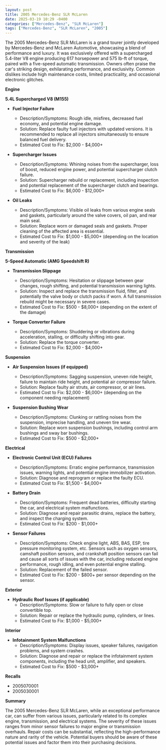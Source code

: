 ```yaml
---
layout: post
title: 2005 Mercedes-Benz SLR McLaren
date: 2025-03-19 10:29 -0400
categories: ["Mercedes-Benz", "SLR McLaren"]
tags: ["Mercedes-Benz", "SLR McLaren", "2005"]
---
```

The 2005 Mercedes-Benz SLR McLaren is a grand tourer jointly developed by Mercedes-Benz and McLaren Automotive, showcasing a blend of performance and luxury. It was exclusively offered with a supercharged 5.4-liter V8 engine producing 617 horsepower and 575 lb-ft of torque, paired with a five-speed automatic transmission. Owners often praise the car's striking design, exhilarating performance, and exclusivity. Common dislikes include high maintenance costs, limited practicality, and occasional electronic glitches.

**Engine**

**5.4L Supercharged V8 (M155)**

*   **Fuel Injector Failure**
    *   Description/Symptoms: Rough idle, misfires, decreased fuel economy, and potential engine damage.
    *   Solution: Replace faulty fuel injectors with updated versions. It is recommended to replace all injectors simultaneously to ensure balanced fuel delivery.
    *   Estimated Cost to Fix: $2,000 - $4,000+

*   **Supercharger Issues**
    *   Description/Symptoms: Whining noises from the supercharger, loss of boost, reduced engine power, and potential supercharger clutch failure.
    *   Solution: Supercharger rebuild or replacement, including inspection and potential replacement of the supercharger clutch and bearings.
    *   Estimated Cost to Fix: $6,000 - $12,000+

*   **Oil Leaks**
    *   Description/Symptoms: Visible oil leaks from various engine seals and gaskets, particularly around the valve covers, oil pan, and rear main seal.
    *   Solution: Replace worn or damaged seals and gaskets. Proper cleaning of the affected area is essential.
    *   Estimated Cost to Fix: $1,000 - $5,000+ (depending on the location and severity of the leak)

**Transmission**

**5-Speed Automatic (AMG Speedshift R)**

*   **Transmission Slippage**
    *   Description/Symptoms: Hesitation or slippage between gear changes, rough shifting, and potential transmission warning lights.
    *   Solution: Inspect and replace the transmission fluid, filter, and potentially the valve body or clutch packs if worn. A full transmission rebuild might be necessary in severe cases.
    *   Estimated Cost to Fix: $500 - $8,000+ (depending on the extent of the damage)

*   **Torque Converter Failure**
    *   Description/Symptoms: Shuddering or vibrations during acceleration, stalling, or difficulty shifting into gear.
    *   Solution: Replace the torque converter.
    *   Estimated Cost to Fix: $2,000 - $4,000+

**Suspension**

*   **Air Suspension Issues (if equipped)**
    *   Description/Symptoms: Sagging suspension, uneven ride height, failure to maintain ride height, and potential air compressor failure.
    *   Solution: Replace faulty air struts, air compressor, or air lines.
    *   Estimated Cost to Fix: $2,000 - $6,000+ (depending on the component needing replacement)

*   **Suspension Bushing Wear**
    *   Description/Symptoms: Clunking or rattling noises from the suspension, imprecise handling, and uneven tire wear.
    *   Solution: Replace worn suspension bushings, including control arm bushings and sway bar bushings.
    *   Estimated Cost to Fix: $500 - $2,000+

**Electrical**

*   **Electronic Control Unit (ECU) Failures**
    *   Description/Symptoms: Erratic engine performance, transmission issues, warning lights, and potential engine immobilizer activation.
    *   Solution: Diagnose and reprogram or replace the faulty ECU.
    *   Estimated Cost to Fix: $1,500 - $4,000+

*   **Battery Drain**
    *   Description/Symptoms: Frequent dead batteries, difficulty starting the car, and electrical system malfunctions.
    *   Solution: Diagnose and repair parasitic drains, replace the battery, and inspect the charging system.
    *   Estimated Cost to Fix: $200 - $1,000+

*   **Sensor Failures**
    *   Description/Symptoms: Check engine light, ABS, BAS, ESP, tire pressure monitoring system, etc. Sensors such as oxygen sensors, camshaft position sensors, and crankshaft position sensors can fail and cause all sorts of issues with the car, including reduced engine performance, rough idling, and even potential engine stalling.
    *   Solution: Replacement of the failed sensor.
    *   Estimated Cost to Fix: $200 - $800+ per sensor depending on the sensor.

**Exterior**

*   **Hydraulic Roof Issues (if applicable)**
    *   Description/Symptoms: Slow or failure to fully open or close convertible top.
    *   Solution: Repair or replace the hydraulic pump, cylinders, or lines.
    *   Estimated Cost to Fix: $1,000 - $5,000+

**Interior**

*   **Infotainment System Malfunctions**
    *   Description/Symptoms: Display issues, speaker failures, navigation problems, and system crashes.
    *   Solution: Diagnose and repair or replace the infotainment system components, including the head unit, amplifier, and speakers.
    *   Estimated Cost to Fix: $500 - $3,000+

**Recalls**
*   2005070001
*   2005030001

**Summary**

The 2005 Mercedes-Benz SLR McLaren, while an exceptional performance car, can suffer from various issues, particularly related to its complex engine, transmission, and electrical systems. The severity of these issues ranges from minor sensor failures to major engine or transmission overhauls. Repair costs can be substantial, reflecting the high-performance nature and rarity of the vehicle. Potential buyers should be aware of these potential issues and factor them into their purchasing decisions.

